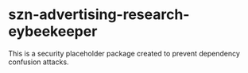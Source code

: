 # szn-advertising-research-eybeekeeper

This is a security placeholder package created to prevent dependency confusion attacks.